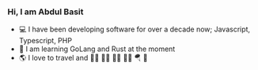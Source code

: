 ### Hi, I am Abdul Basit

- 💻 I have been developing software for over a decade now; Javascript, Typescript, PHP
- 🤯 I am learning GoLang and Rust at the moment
- 🌎 I love to travel and 🏋🏻 🚴🏻 🧗🏻 🏃🏻 🪂 🏇 
